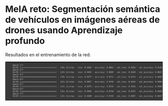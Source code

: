   # MeIA reto: Segmentación semántica de vehículos en imágenes aéreas de drones usando Aprendizaje profundo

  Resultados en el entrenamiento de la red.

![./figs/accurate_v1.png](./figs/accurate_v1.png)
